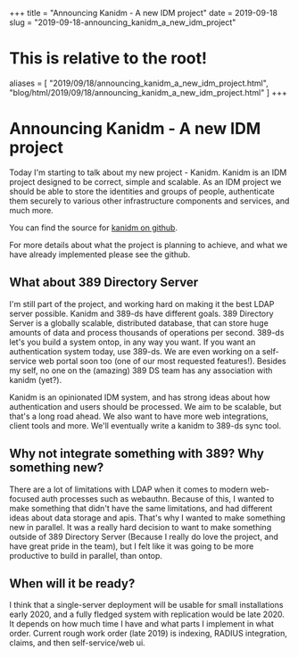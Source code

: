 +++
title = "Announcing Kanidm - A new IDM project"
date = 2019-09-18
slug = "2019-09-18-announcing_kanidm_a_new_idm_project"
# This is relative to the root!
aliases = [ "2019/09/18/announcing_kanidm_a_new_idm_project.html", "blog/html/2019/09/18/announcing_kanidm_a_new_idm_project.html" ]
+++
# Announcing Kanidm - A new IDM project

Today I\'m starting to talk about my new project - Kanidm. Kanidm is an
IDM project designed to be correct, simple and scalable. As an IDM
project we should be able to store the identities and groups of people,
authenticate them securely to various other infrastructure components
and services, and much more.

You can find the source for [kanidm on
github](https://github.com/Firstyear/kanidm/blob/master/README.md).

For more details about what the project is planning to achieve, and what
we have already implemented please see the github.

## What about 389 Directory Server

I\'m still part of the project, and working hard on making it the best
LDAP server possible. Kanidm and 389-ds have different goals. 389
Directory Server is a globally scalable, distributed database, that can
store huge amounts of data and process thousands of operations per
second. 389-ds let\'s you build a system ontop, in any way you want. If
you want an authentication system today, use 389-ds. We are even working
on a self-service web portal soon too (one of our most requested
features!). Besides my self, no one on the (amazing) 389 DS team has any
association with kanidm (yet?).

Kanidm is an opinionated IDM system, and has strong ideas about how
authentication and users should be processed. We aim to be scalable, but
that\'s a long road ahead. We also want to have more web integrations,
client tools and more. We\'ll eventually write a kanidm to 389-ds sync
tool.

## Why not integrate something with 389? Why something new?

There are a lot of limitations with LDAP when it comes to modern
web-focused auth processes such as webauthn. Because of this, I wanted
to make something that didn\'t have the same limitations, and had
different ideas about data storage and apis. That\'s why I wanted to
make something new in parallel. It was a really hard decision to want to
make something outside of 389 Directory Server (Because I really do love
the project, and have great pride in the team), but I felt like it was
going to be more productive to build in parallel, than ontop.

## When will it be ready?

I think that a single-server deployment will be usable for small
installations early 2020, and a fully fledged system with replication
would be late 2020. It depends on how much time I have and what parts I
implement in what order. Current rough work order (late 2019) is
indexing, RADIUS integration, claims, and then self-service/web ui.

